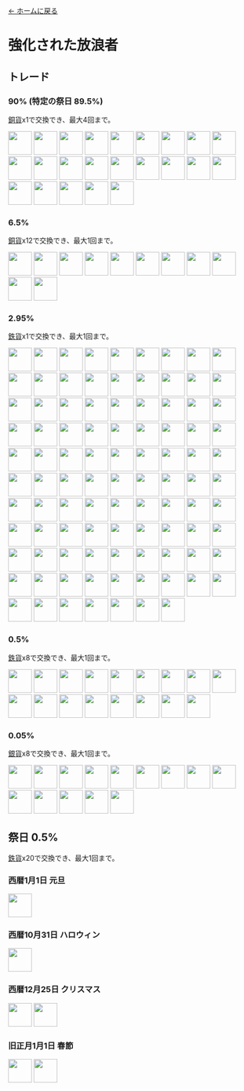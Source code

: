 [← ホームに戻る](../)
# 強化された放浪者

## トレード
### 90% (特定の祭日 89.5%)
[銅貨](../item/coin.md)x1で交換でき、最大4回まで。

<a href="https://minecraft.fandom.com/zh/wiki/花"><img src="https://i.imgur.com/WydimGB.png" width="48"/></a>
<a href="../food/beef_jerky.md"><img src="https://i.imgur.com/V7SSMq5.png" width="48"/></a>
<a href="../food/mouldy_bread.md"><img src="https://i.imgur.com/peF2d4K.png" width="48"/></a>
<a href="../food/cheese.md"><img src="https://i.imgur.com/olzWTz3.png" width="48"/></a>
<a href="../food/beef_cheese_sandwich.md"><img src="https://i.imgur.com/O7E1t2p.png" width="48"/></a>
<a href="../food/chocolate.md"><img src="https://i.imgur.com/j8F7WrL.png" width="48"/></a>
<a href="../food/chocolate_cake.md"><img src="https://i.imgur.com/LoR2YqN.png" width="48"/></a>
<a href="../food/chocolate_bread.md"><img src="https://i.imgur.com/EfpTEpg.png" width="48"/></a>
<a href="../food/chocolate_cookie.md"><img src="https://i.imgur.com/kKV6nDy.png" width="48"/></a>
<a href="../food/ice_cream_cone.md"><img src="https://i.imgur.com/ARtw2Tg.png" width="48"/></a>
<a href="../food/ice_cream_cone.md"><img src="https://i.imgur.com/x6kVTMg.png" width="48"/></a>
<a href="../food/ice_cream_cone.md"><img src="https://i.imgur.com/vBF6NFM.png" width="48"/></a>
<a href="../food/cheese_puff.md"><img src="https://i.imgur.com/vddFUpl.png" width="48"/></a>
<a href="../item/back.md"><img src="https://i.imgur.com/ILnnHV1.png" width="48"/></a>
<a href="../item/transfer.md"><img src="https://i.imgur.com/4eKYni0.png" width="48"/></a>
<a href="../item/random_transfer.md"><img src="https://i.imgur.com/2QdmOdE.png" width="48"/></a>
<a href="../item/advanced_tnt.md"><img src="https://i.imgur.com/OM9DgZA.png" width="48"/></a>
<a href="../item/advanced_tnt.md"><img src="https://i.imgur.com/nJw5AaN.png" width="48"/></a>
<a href="../item/advanced_tnt.md"><img src="https://i.imgur.com/0d8LO0r.png" width="48"/></a>
<a href="../item/advanced_tnt.md"><img src="https://i.imgur.com/JpzWsch.png" width="48"/></a>
<a href="../item/advanced_tnt.md"><img src="https://i.imgur.com/BfufQi6.png" width="48"/></a>
<a href="../item/advanced_tnt.md"><img src="https://i.imgur.com/JeIiF9r.png" width="48"/></a>
<a href="https://minecraft.fandom.com/zh/wiki/エクスペリエンスポーション"><img src="https://i.imgur.com/Qwc39mw.png" width="48"/></a>

### 6.5%
[銅貨](../item/coin.md)x12で交換でき、最大1回まで。

<a href="../item/back.md"><img src="https://i.imgur.com/1KwfKwH.png" width="48"/></a>
<a href="../item/transfer.md"><img src="https://i.imgur.com/OAmPEYz.png" width="48"/></a>
<a href="../item/random_transfer.md"><img src="https://i.imgur.com/ME1CeOE.png" width="48"/></a>
<a href="https://minecraft.fandom.com/zh/wiki/ネザースター"><img src="https://i.imgur.com/LGa7OYa.png" width="48"/></a>
<a href="https://minecraft.fandom.com/zh/wiki/ドラゴンの息"><img src="https://i.imgur.com/hhnlgTn.png" width="48"/></a>
<a href="https://minecraft.fandom.com/zh/wiki/馬の鎧"><img src="https://i.imgur.com/bZRnEBU.png" width="48"/></a>
<a href="https://minecraft.fandom.com/zh/wiki/馬の鎧"><img src="https://i.imgur.com/KhHJqF4.png" width="48"/></a>
<a href="https://minecraft.fandom.com/zh/wiki/馬の鎧"><img src="https://i.imgur.com/WGA0nFt.png" width="48"/></a>
<a href="https://minecraft.fandom.com/zh/wiki/馬の鎧"><img src="https://i.imgur.com/51rbY1B.png" width="48"/></a>
<a href="../item/peaceful_proof.md"><img src="https://i.imgur.com/j5qpTgm.png" width="48"/></a>
<a href="../item/dragon_hammer.md"><img src="https://i.imgur.com/tvhOfLt.gif" width="48"/></a>

### 2.95%
[鉄貨](../item/coin.md)x1で交換でき、最大1回まで。

<a href="../item/peaceful_block.md"><img src="https://i.imgur.com/ChdGHZh.png" width="48"/></a>
<a href="../decor/cat_ear.md"><img src="https://i.imgur.com/iaXK5vI.png" width="48"/></a>
<a href="../decor/cat_ear.md"><img src="https://i.imgur.com/fxumagJ.png" width="48"/></a>
<a href="../decor/cat_ear.md"><img src="https://i.imgur.com/FGfESMD.png" width="48"/></a>
<a href="../decor/cat_ear.md"><img src="https://i.imgur.com/5O2RByf.png" width="48"/></a>
<a href="../decor/cat_ear.md"><img src="https://i.imgur.com/tzSvExo.png" width="48"/></a>
<a href="../decor/cat_ear.md"><img src="https://i.imgur.com/q77q0jA.png" width="48"/></a>
<a href="../decor/cat_ear.md"><img src="https://i.imgur.com/EpsAVxf.png" width="48"/></a>
<a href="../decor/cat_ear.md"><img src="https://i.imgur.com/mcbyRab.png" width="48"/></a>
<a href="../decor/cat_ear.md"><img src="https://i.imgur.com/hWMHkeR.png" width="48"/></a>
<a href="../decor/cat_ear.md"><img src="https://i.imgur.com/XcQWmvn.png" width="48"/></a>
<a href="../decor/cat_ear.md"><img src="https://i.imgur.com/WecuWFl.png" width="48"/></a>
<a href="../decor/cat_ear.md"><img src="https://i.imgur.com/0dvhssz.png" width="48"/></a>
<a href="../decor/cat_ear.md"><img src="https://i.imgur.com/NfHFPt0.png" width="48"/></a>
<a href="../decor/cat_ear.md"><img src="https://i.imgur.com/dbUdUAj.png" width="48"/></a>
<a href="../decor/cat_ear.md"><img src="https://i.imgur.com/joq0TtF.png" width="48"/></a>
<a href="../decor/cat_ear.md"><img src="https://i.imgur.com/edi1Dm8.png" width="48"/></a>
<a href="../decor/rabbit_ear.md"><img src="https://i.imgur.com/EPyLBrn.png" width="48"/></a>
<a href="../decor/rabbit_ear.md"><img src="https://i.imgur.com/tiEsLuK.png" width="48"/></a>
<a href="../decor/rabbit_ear.md"><img src="https://i.imgur.com/hF8ikhm.png" width="48"/></a>
<a href="../decor/rabbit_ear.md"><img src="https://i.imgur.com/5CXBm9g.png" width="48"/></a>
<a href="../decor/rabbit_ear.md"><img src="https://i.imgur.com/J3iOi5s.png" width="48"/></a>
<a href="../decor/rabbit_ear.md"><img src="https://i.imgur.com/hvIbmbR.png" width="48"/></a>
<a href="../decor/rabbit_ear.md"><img src="https://i.imgur.com/yndwOj4.png" width="48"/></a>
<a href="../decor/rabbit_ear.md"><img src="https://i.imgur.com/hN1m98y.png" width="48"/></a>
<a href="../decor/rabbit_ear.md"><img src="https://i.imgur.com/lUWgG3e.png" width="48"/></a>
<a href="../decor/rabbit_ear.md"><img src="https://i.imgur.com/mpCdZi5.png" width="48"/></a>
<a href="../decor/rabbit_ear.md"><img src="https://i.imgur.com/EEe4LDb.png" width="48"/></a>
<a href="../decor/rabbit_ear.md"><img src="https://i.imgur.com/QgZgxTK.png" width="48"/></a>
<a href="../decor/rabbit_ear.md"><img src="https://i.imgur.com/gnmKlmj.png" width="48"/></a>
<a href="../decor/rabbit_ear.md"><img src="https://i.imgur.com/9d8uxjR.png" width="48"/></a>
<a href="../decor/rabbit_ear.md"><img src="https://i.imgur.com/ZgR6tAP.png" width="48"/></a>
<a href="../decor/rabbit_ear.md"><img src="https://i.imgur.com/brW4b3k.png" width="48"/></a>
<a href="../decor/angel_circle.md"><img src="https://i.imgur.com/ymQfXnG.png" width="48"/></a>
<a href="../decor/angel_circle.md"><img src="https://i.imgur.com/xtX6NUT.png" width="48"/></a>
<a href="../decor/angel_circle.md"><img src="https://i.imgur.com/Of2SjIo.png" width="48"/></a>
<a href="../decor/angel_circle.md"><img src="https://i.imgur.com/VdtH3zZ.png" width="48"/></a>
<a href="../decor/angel_circle.md"><img src="https://i.imgur.com/BErUa75.png" width="48"/></a>
<a href="../decor/angel_circle.md"><img src="https://i.imgur.com/JmeounM.png" width="48"/></a>
<a href="../decor/angel_circle.md"><img src="https://i.imgur.com/DwUteE9.png" width="48"/></a>
<a href="../decor/angel_circle.md"><img src="https://i.imgur.com/3y9pSLb.png" width="48"/></a>
<a href="../decor/angel_circle.md"><img src="https://i.imgur.com/d3FtHUw.png" width="48"/></a>
<a href="../decor/angel_circle.md"><img src="https://i.imgur.com/YiFSuYG.png" width="48"/></a>
<a href="../decor/angel_circle.md"><img src="https://i.imgur.com/fQ9YVIy.png" width="48"/></a>
<a href="../decor/angel_circle.md"><img src="https://i.imgur.com/iJnP9zV.png" width="48"/></a>
<a href="../decor/angel_circle.md"><img src="https://i.imgur.com/gmsu4WY.png" width="48"/></a>
<a href="../decor/angel_circle.md"><img src="https://i.imgur.com/lCPIDMI.png" width="48"/></a>
<a href="../decor/angel_circle.md"><img src="https://i.imgur.com/pzs5wzJ.png" width="48"/></a>
<a href="../decor/angel_circle.md"><img src="https://i.imgur.com/3v5X094.png" width="48"/></a>
<a href="../decor/demon_corner.md"><img src="https://i.imgur.com/O3solOY.png" width="48"/></a>
<a href="../decor/demon_corner.md"><img src="https://i.imgur.com/DNw0yf3.png" width="48"/></a>
<a href="../decor/demon_corner.md"><img src="https://i.imgur.com/Mb184zW.png" width="48"/></a>
<a href="../decor/demon_corner.md"><img src="https://i.imgur.com/ijTVIVt.png" width="48"/></a>
<a href="../decor/demon_corner.md"><img src="https://i.imgur.com/QE3GdiQ.png" width="48"/></a>
<a href="../decor/demon_corner.md"><img src="https://i.imgur.com/Szv1Wls.png" width="48"/></a>
<a href="../decor/demon_corner.md"><img src="https://i.imgur.com/wnHKv32.png" width="48"/></a>
<a href="../decor/demon_corner.md"><img src="https://i.imgur.com/n33qPj9.png" width="48"/></a>
<a href="../decor/demon_corner.md"><img src="https://i.imgur.com/uS4JjAF.png" width="48"/></a>
<a href="../decor/demon_corner.md"><img src="https://i.imgur.com/ZWh5OeV.png" width="48"/></a>
<a href="../decor/demon_corner.md"><img src="https://i.imgur.com/87FhIRe.png" width="48"/></a>
<a href="../decor/demon_corner.md"><img src="https://i.imgur.com/KuD5reA.png" width="48"/></a>
<a href="../decor/demon_corner.md"><img src="https://i.imgur.com/OILB39b.png" width="48"/></a>
<a href="../decor/demon_corner.md"><img src="https://i.imgur.com/App8Vkx.png" width="48"/></a>
<a href="../decor/demon_corner.md"><img src="https://i.imgur.com/WExUqf5.png" width="48"/></a>
<a href="../decor/demon_corner.md"><img src="https://i.imgur.com/AhfJlsv.png" width="48"/></a>
<a href="../decor/deer_horn.md"><img src="https://i.imgur.com/Y7fU3Hv.png" width="48"/></a>
<a href="../decor/deer_horn.md"><img src="https://i.imgur.com/jo2ivlt.png" width="48"/></a>
<a href="../decor/deer_horn.md"><img src="https://i.imgur.com/ensFr4a.png" width="48"/></a>
<a href="../decor/deer_horn.md"><img src="https://i.imgur.com/H7BiReg.png" width="48"/></a>
<a href="../decor/deer_horn.md"><img src="https://i.imgur.com/CqcpJ2p.png" width="48"/></a>
<a href="../decor/deer_horn.md"><img src="https://i.imgur.com/75pOdPY.png" width="48"/></a>
<a href="../decor/deer_horn.md"><img src="https://i.imgur.com/lVl3wTr.png" width="48"/></a>
<a href="../decor/deer_horn.md"><img src="https://i.imgur.com/aQosoL7.png" width="48"/></a>
<a href="../decor/deer_horn.md"><img src="https://i.imgur.com/xXT2cbW.png" width="48"/></a>
<a href="../decor/deer_horn.md"><img src="https://i.imgur.com/GdTwpNO.png" width="48"/></a>
<a href="../decor/deer_horn.md"><img src="https://i.imgur.com/iPhw4pO.png" width="48"/></a>
<a href="../decor/deer_horn.md"><img src="https://i.imgur.com/PvhmV43.png" width="48"/></a>
<a href="../decor/deer_horn.md"><img src="https://i.imgur.com/zJJMl25.png" width="48"/></a>
<a href="../decor/deer_horn.md"><img src="https://i.imgur.com/3F4eG8p.png" width="48"/></a>
<a href="../decor/deer_horn.md"><img src="https://i.imgur.com/Q8oHGI4.png" width="48"/></a>
<a href="../decor/deer_horn.md"><img src="https://i.imgur.com/KsmZw9n.png" width="48"/></a>
<a href="../item/magic_nether_star.md"><img src="https://i.imgur.com/IWZz8YM.png" width="48"/></a>
<a href="../item/land_flying_device.md"><img src="https://i.imgur.com/sMykckD.png" width="48"/></a>
<a href="../item/back.md"><img src="https://i.imgur.com/R3EtEh7.png" width="48"/></a>
<a href="../item/transfer.md"><img src="https://i.imgur.com/zWMjq19.png" width="48"/></a>
<a href="../item/random_transfer.md"><img src="https://i.imgur.com/xv4Ph4E.png" width="48"/></a>
<a href="../decor/cat_hat.md"><img src="https://i.imgur.com/j5qaiY1.png" width="48"/></a>
<a href="../decor/cat_hat.md"><img src="https://i.imgur.com/fKTtMQr.png" width="48"/></a>
<a href="../decor/cat_hat.md"><img src="https://i.imgur.com/pyVVa7u.png" width="48"/></a>
<a href="../decor/cat_hat.md"><img src="https://i.imgur.com/D82K9aB.png" width="48"/></a>
<a href="../decor/cat_hat.md"><img src="https://i.imgur.com/mBBcikO.png" width="48"/></a>
<a href="../decor/cat_hat.md"><img src="https://i.imgur.com/WIVQMX2.png" width="48"/></a>
<a href="../decor/cat_hat.md"><img src="https://i.imgur.com/tYcHz7F.png" width="48"/></a>
<a href="../decor/cat_hat.md"><img src="https://i.imgur.com/ylNn6QJ.png" width="48"/></a>
<a href="../decor/cat_hat.md"><img src="https://i.imgur.com/oPDhofX.png" width="48"/></a>
<a href="../decor/cat_hat.md"><img src="https://i.imgur.com/RLVDgED.png" width="48"/></a>
<a href="../decor/cat_hat.md"><img src="https://i.imgur.com/KzfuYRq.png" width="48"/></a>

### 0.5%
[鉄貨](../item/coin.md)x8で交換でき、最大1回まで。

<a href="../item/dragon_tooth.md"><img src="https://i.imgur.com/ZJn6ZOj.png" width="48"/></a>
<a href="../item/pickaxe.md"><img src="https://i.imgur.com/8Az4lnz.png" width="48"/></a>
<a href="../item/axe.md"><img src="https://i.imgur.com/uysb6iv.png" width="48"/></a>
<a href="../item/bow.md"><img src="https://i.imgur.com/OG1BKLZ.gif" width="48"/></a>
<a href="../item/crossbow.md"><img src="https://i.imgur.com/1U1Va07.gif" width="48"/></a>
<a href="../item/sword.md"><img src="https://i.imgur.com/Pr9Lvlq.png" width="48"/></a>
<a href="../item/shovel.md"><img src="https://i.imgur.com/PWVHzv7.png" width="48"/></a>
<a href="../item/hoe.md"><img src="https://i.imgur.com/9KdiXDi.png" width="48"/></a>
<a href="../item/helmet.md"><img src="https://i.imgur.com/zZtcnuU.png" width="48"/></a>
<a href="../item/chestplate.md"><img src="https://i.imgur.com/A2lVkZG.png" width="48"/></a>
<a href="../item/leggings.md"><img src="https://i.imgur.com/2GF9HK6.png" width="48"/></a>
<a href="../item/boots.md"><img src="https://i.imgur.com/eTBvKLO.png" width="48"/></a>
<a href="../item/rope.md"><img src="https://i.imgur.com/ZvzYK32.png" width="48"/></a>
<a href="../item/rope.md"><img src="https://i.imgur.com/bLvlyCD.png" width="48"/></a>
<a href="../decor/cat_hat.md"><img src="https://i.imgur.com/UT94IRj.png" width="48"/></a>
<a href="../decor/cat_hat.md"><img src="https://i.imgur.com/OqQl5jU.png" width="48"/></a>
<a href="../decor/cat_hat.md"><img src="https://i.imgur.com/OAL1rFF.png" width="48"/></a>

### 0.05%
[銀貨](../item/coin.md)x8で交換でき、最大1回まで。

<a href="../item/dragon_blood_tooth.md"><img src="https://i.imgur.com/DWX8hfU.png" width="48"/></a>
<a href="../item/pickaxe.md"><img src="https://i.imgur.com/JNU7eKp.png" width="48"/></a>
<a href="../item/axe.md"><img src="https://i.imgur.com/Cj6g0bi.png" width="48"/></a>
<a href="../item/bow.md"><img src="https://i.imgur.com/4Nnxagh.gif" width="48"/></a>
<a href="../item/crossbow.md"><img src="https://i.imgur.com/uEMNcv4.gif" width="48"/></a>
<a href="../item/sword.md"><img src="https://i.imgur.com/yIzgPwQ.png" width="48"/></a>
<a href="../item/shovel.md"><img src="https://i.imgur.com/8xf18Pa.png" width="48"/></a>
<a href="../item/hoe.md"><img src="https://i.imgur.com/VeOmr49.png" width="48"/></a>
<a href="../item/helmet.md"><img src="https://i.imgur.com/X7aCueQ.png" width="48"/></a>
<a href="../item/chestplate.md"><img src="https://i.imgur.com/Z51McG5.png" width="48"/></a>
<a href="../item/leggings.md"><img src="https://i.imgur.com/tGMa21y.png" width="48"/></a>
<a href="../item/boots.md"><img src="https://i.imgur.com/PAuaERZ.png" width="48"/></a>
<a href="../item/sound_bell.md"><img src="https://i.imgur.com/V0CIsFZ.png" width="48"/></a>
<a href="../item/nightmare_crystal.md"><img src="https://i.imgur.com/pivPa8U.png" width="48"/></a>


## 祭日 0.5%
[鉄貨](../item/coin.md)x20で交換でき、最大1回まで。
### 西暦1月1日 元旦
<a href="../decor/firework_star.md"><img src="https://i.imgur.com/oJQYQ05.png" width="48"/></a>

### 西暦10月31日 ハロウィン
<a href="../decor/witch_hat.md"><img src="https://i.imgur.com/K5wTp0D.png" width="48"/></a>

### 西暦12月25日 クリスマス
<a href="../decor/christmas_hat.md"><img src="https://i.imgur.com/24UebcB.png" width="48"/></a>
<a href="../decor/christmas_tree.md"><img src="https://i.imgur.com/Xko144w.png" width="48"/></a>

### 旧正月1月1日 春節
<a href="../decor/lucky_money.md"><img src="https://i.imgur.com/pZimoHQ.png" width="48"/></a>
<a href="../decor/cat_hat.md"><img src="https://i.imgur.com/X55VsLG.png" width="48"/></a>
